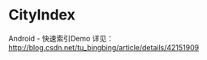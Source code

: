 CityIndex
=========

Android - 快速索引Demo
详见：http://blog.csdn.net/tu_bingbing/article/details/42151909

